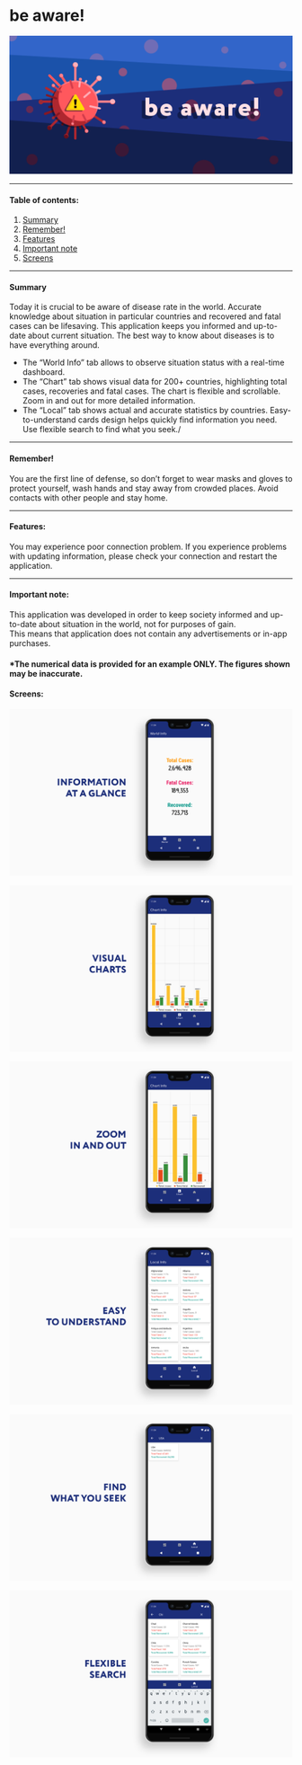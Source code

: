 # be aware!

![icon_featured_graphic](https://github.com/DmytroHryniuk/be_aware_apk/blob/master/icon_featured_graphic.png)

****
#### Table of contents:
1. [Summary](#Summary)
2. [Remember!](#Remember)
3. [Features](#Features)
4. [Important note](#important-note)
5. [Screens](#Screens)
****
#### Summary
Today it is crucial to be aware of disease rate in the world. Accurate knowledge about situation in particular countries and recovered and fatal cases can be lifesaving.
This application keeps you informed and up-to-date about current situation. The best way to know about diseases is to have everything around.
* The “World Info” tab allows to observe situation status with a real-time dashboard.
* The “Chart” tab shows visual data for 200+ countries, highlighting total cases, recoveries and fatal cases. The chart is flexible and scrollable. Zoom in and out for more detailed information.
* The “Local” tab shows actual and accurate statistics by countries. Easy-to-understand cards design helps quickly find information you need. Use flexible search to find what you seek./ 
****
#### Remember! 
You are the first line of defense, so don’t forget to wear masks and gloves to protect yourself, wash hands and stay away from crowded places. Avoid contacts with other people and stay home.
****
#### Features:
You may experience poor connection problem. If you experience problems with updating information, please check your connection and restart the application.
****
#### Important note:
This application was developed in order to keep society informed and up-to-date about situation in the world, not for purposes of gain.<br/> This means that application does not contain any advertisements or in-app purchases.

#### *The numerical data is provided for an example ONLY. The figures shown may be inaccurate.

<h4>Screens:</h4>

![1main_new](https://github.com/DmytroHryniuk/be_aware_apk/blob/master/1main_new.png)

![1chart1_new](https://github.com/DmytroHryniuk/be_aware_apk/blob/master/1chart1_new.png)

![1chart2_new](https://github.com/DmytroHryniuk/be_aware_apk/blob/master/1chart2_new.png)

![1cards1_new](https://github.com/DmytroHryniuk/be_aware_apk/blob/master/1cards1_new.png)

![1cards2_new](https://github.com/DmytroHryniuk/be_aware_apk/blob/master/1cards2_new.png)

![1cards3_new](https://github.com/DmytroHryniuk/be_aware_apk/blob/master/1cards3_new.png)
